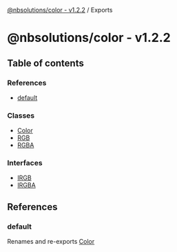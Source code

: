 [@nbsolutions/color - v1.2.2](README.md) / Exports

# @nbsolutions/color - v1.2.2

## Table of contents

### References

- [default](modules.md#default)

### Classes

- [Color](classes/Color.md)
- [RGB](classes/RGB.md)
- [RGBA](classes/RGBA.md)

### Interfaces

- [IRGB](interfaces/IRGB.md)
- [IRGBA](interfaces/IRGBA.md)

## References

### default

Renames and re-exports [Color](classes/Color.md)
